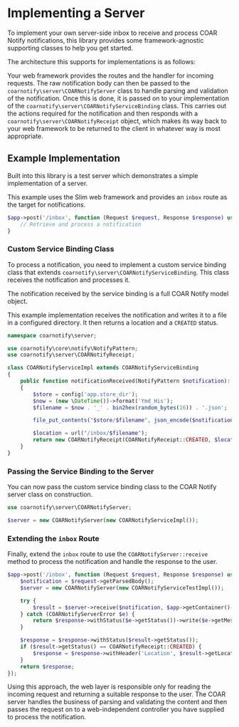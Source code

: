 # Implementing a Server

To implement your own server-side inbox to receive and process COAR Notify notifications, this library provides some 
framework-agnostic supporting classes to help you get started.

The architecture this supports for implementations is as follows:

Your web framework provides the routes and the handler for incoming requests. The raw notification body can then be 
passed to the `coarnotify\server\COARNotifyServer` class to handle parsing and validation of the notification. 
Once this is done, it is passed on to your implementation of the `coarnotify\server\COARNotifyServiceBinding` class. 
This carries out the actions required for the notification and then responds with a 
`coarnotify\server\COARNotifyReceipt` object, which makes its way back to your web framework to be returned to the 
client in whatever way is most appropriate.

## Example Implementation

Built into this library is a test server which demonstrates a simple implementation of a server.

This example uses the Slim web framework and provides an `inbox` route as the target for notifications.

```php
$app->post('/inbox', function (Request $request, Response $response) use ($app) {
    // Retrieve and process a notification
}
```

### Custom Service Binding Class

To process a notification, you need to implement a custom service binding class that extends 
`coarnotify\server\COARNotifyServiceBinding`. This class receives the notification and processes it.

The notification received by the service binding is a full COAR Notify model object.

This example implementation receives the notification and writes it to a file in a configured directory. It then 
returns a location and a `CREATED` status.

```php
namespace coarnotify\server;

use coarnotify\core\notify\NotifyPattern;
use coarnotify\server\COARNotifyReceipt;

class COARNotifyServiceImpl extends COARNotifyServiceBinding
{
    public function notificationReceived(NotifyPattern $notification): COARNotifyReceipt
    {
        $store = config('app.store_dir');
        $now = (new \DateTime())->format('Ymd_His');
        $filename = $now . '_' . bin2hex(random_bytes(16)) . '.json';

        file_put_contents("$store/$filename", json_encode($notification->toJsonLd()));

        $location = url("/inbox/$filename");
        return new COARNotifyReceipt(COARNotifyReceipt::CREATED, $location);
    }
}
```

### Passing the Service Binding to the Server

You can now pass the custom service binding class to the COAR Notify server class on construction.

```php
use coarnotify\server\COARNotifyServer;

$server = new COARNotifyServer(new COARNotifyServiceImpl());
```

### Extending the `inbox` Route

Finally, extend the `inbox` route to use the `COARNotifyServer::receive` method to process the notification and 
handle the response to the user.

```php
$app->post('/inbox', function (Request $request, Response $response) use ($app) {
    $notification = $request->getParsedBody();
    $server = new COARNotifyServer(new COARNotifyServiceTestImpl());

    try {
        $result = $server->receive($notification, $app->getContainer()->get('settings')['validate_incoming']);
    } catch (COARNotifyServerError $e) {
        return $response->withStatus($e->getStatus())->write($e->getMessage());
    }

    $response = $response->withStatus($result->getStatus());
    if ($result->getStatus() == COARNotifyReceipt::CREATED) {
        $response = $response->withHeader('Location', $result->getLocation());
    }
    return $response;
});
```

Using this approach, the web layer is responsible only for reading the incoming request and returning a suitable 
response to the user. The COAR server handles the business of parsing and validating the content and then passes the 
request on to a web-independent controller you have supplied to process the notification.